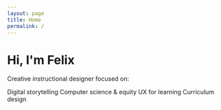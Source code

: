 ```yaml
---
layout: page
title: Home
permalink: /
---
```


# Hi, I'm Felix

Creative instructional designer focused on:

Digital storytelling
Computer science & equity
UX for learning
Curriculum design


